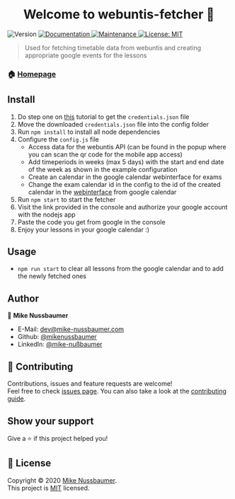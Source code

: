 <h1 align="center">Welcome to webuntis-fetcher 👋</h1>
<p>
  <img alt="Version" src="https://img.shields.io/badge/version-1.0.0-blue.svg?cacheSeconds=2592000" />
  <a href="https://github.com/mikenussbaumer/webuntis-fetcher#readme" target="_blank">
    <img alt="Documentation" src="https://img.shields.io/badge/documentation-yes-brightgreen.svg" />
  </a>
  <a href="https://github.com/mikenussbaumer/webuntis-fetcher/graphs/commit-activity" target="_blank">
    <img alt="Maintenance" src="https://img.shields.io/badge/Maintained%3F-yes-green.svg" />
  </a>
  <a href="https://github.com/mikenussbaumer/webuntis-fetcher/blob/master/LICENSE" target="_blank">
    <img alt="License: MIT" src="https://img.shields.io/github/license/mikenussbaumer/webuntis-fetcher" />
  </a>
</p>

> Used for fetching timetable data from webuntis and creating appropriate google events for the lessons

### 🏠 [Homepage](https://github.com/mikenussbaumer/webuntis-fetcher#readme)

## Install

1. Do step one on [this](https://developers.google.com/calendar/quickstart/nodejs) tutorial to get the `credentials.json` file
2. Move the downloaded `credentials.json` file into the config folder
3. Run `npm install` to install all node dependencies
4. Configure the `config.js` file
   * Access data for the webuntis API (can be found in the popup where you can scan the qr code for the mobile app access)
   * Add timeperiods in weeks (max 5 days) with the start and end date of the week as shown in the example configuration
   * Create an calendar in the google calendar webinterface for exams
   * Change the exam calendar id in the config to the id of the created calendar in the [webinterface](https://docs.simplecalendar.io/find-google-calendar-id/) from google calendar
5. Run `npm start` to start the fetcher
6. Visit the link provided in the console and authorize your google account with the nodejs app
7. Paste the code you get from google in the console
8. Enjoy your lessons in your google calendar :)


## Usage

* `npm run start` to clear all lessons from the google calendar and to add the newly fetched ones

## Author

👤 **Mike Nussbaumer**

* E-Mail: dev@mike-nussbaumer.com
* Github: [@mikenussbaumer](https://github.com/mikenussbaumer)
* LinkedIn: [@mike-nußbaumer](https://linkedin.com/in/mike-nußbaumer)

## 🤝 Contributing

Contributions, issues and feature requests are welcome!<br />Feel free to check [issues page](https://github.com/mikenussbaumer/webuntis-fetcher/issues). You can also take a look at the [contributing guide]( ).

## Show your support

Give a ⭐️ if this project helped you!

## 📝 License

Copyright © 2020 [Mike Nussbaumer](https://github.com/mikenussbaumer).<br />
This project is [MIT](https://github.com/mikenussbaumer/webuntis-fetcher/blob/master/LICENSE) licensed.